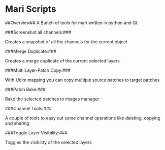 # Mari Scripts #

##Overview##
A Bunch of tools for mari written in python and Qt.

###Screenshot all channels:###

Creates a snapshot of all the channels for the current object

###Merge Duplicate:###

Creates a merge duplicate of the current selected layers 

###Multi Layer-Patch Copy:###

With Udim mapping you can copy multiple source patches to target patches

###Patch Bake:###

Bake the selected patches to images manager

###Channel Tools:###

A couple of tools to easy out some channel operations like deleting, copying and sharing
	
###Toggle Layer Visibility:###

Toggles the visibility of the selected layers
	
